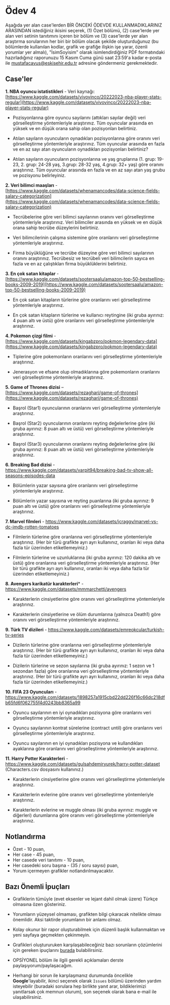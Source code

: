 # Ödev 4

Aşağıda yer alan case'lerden BİR ÖNCEKİ ÖDEVDE KULLANMADIKLARINIZ ARASINDAN istediğiniz ikisini seçerek, (1) Özet bölümü, (2) case'lerde yer alan veri setinin tanıtımını içeren bir bölüm ve (3) case'lerde yer alan araştırma sorularının her biri bir bölüm olacak şekilde oluşturduğunuz (bu bölümlerde kullanılan kodlar, grafik ve grafiğe ilişkin işe yarar, özenli yorumlar yer almalı), "İsimSoyisim" olarak isimlendirdiğiniz PDF formatındaki hazırladığınız raporunuzu 15 Kasım Cuma günü saat 23:59'a kadar e-posta ile [mustafacavus@eskisehir.edu.tr](mustafacavus@eskisehir.edu.tr) adresine göndermeniz gerekmektedir.

## Case'ler

**1. NBA oyuncu istatistikleri** - Veri kaynağı: [https://www.kaggle.com/datasets/vivovinco/20222023-nba-player-stats-regular](https://www.kaggle.com/datasets/vivovinco/20222023-nba-player-stats-regular)

* Pozisyonlarına göre oyuncu sayılarını (attıkları sayılar değil) veri görselleştirme yöntemleriyle araştırınız. Tüm oyuncular arasında en yüksek ve en düşük orana sahip olan pozisyonları belirtiniz.

* Atılan sayıların oyuncuların oynadıkları pozisyonlarına göre oranını veri görselleştirme yöntemleriyle araştırınız. Tüm oyuncular arasında en fazla ve en az sayı atan oyuncuların oynadıkları pozisyonları belirtiniz? 

* Atılan sayıların oyuncuların pozisyonlarına ve yaş gruplarına (1. grup: 19-23, 2. grup: 24-28 yaş, 3.grup: 28-32 yaş, 4.grup: 32+ yaş) göre oranını araştırınız. Tüm oyuncular arasında en fazla ve en az sayı atan yaş grubu ve pozisyonu belirleyiniz.

 
**2. Veri bilimci maaşları** - [https://www.kaggle.com/datasets/whenamancodes/data-science-fields-salary-categorization](https://www.kaggle.com/datasets/whenamancodes/data-science-fields-salary-categorization)

* Tecrübelerine göre veri bilimci sayılarının oranını veri görselleştirme yöntemleriyle araştırınız. Veri bilimciler arasında en yüksek ve en düşük orana sahip tecrübe düzeylerini belirtiniz.

* Veri bilimcilerinin çalışma sistemine göre oranlarını veri görselleştirme yöntemleriyle araştırınız. 

* Firma büyüklüğüne ve tecrübe düzeyine göre veri bilimci sayılarının oranını araştırınız. Tecrübesiz ve tecrübeli veri bilimcilerin sayıca en fazla ve en az çalıştıkları firma büyüklüklerini belirtiniz.


**3. En çok satan kitaplar** - [https://www.kaggle.com/datasets/sootersaalu/amazon-top-50-bestselling-books-2009-2019](https://www.kaggle.com/datasets/sootersaalu/amazon-top-50-bestselling-books-2009-2019)

* En çok satan kitapların türlerine göre oranlarını veri görselleştirme yöntemleriyle araştırınız. 

* En çok satan kitapların türlerine  ve kullanıcı reytingine (iki gruba ayırınız: 4 puan altı ve üstü) göre oranlarını veri görselleştirme yöntemleriyle araştırınız. 


**4. Pokemon çizgi filmi** - [https://www.kaggle.com/datasets/kingabzpro/pokmon-legendary-data](https://www.kaggle.com/datasets/kingabzpro/pokmon-legendary-data)

* Tiplerine göre pokemonların oranlarını veri görselleştirme yöntemleriyle araştırınız. 

* Jenerasyon ve efsane olup olmadıklarına göre pokemonların oranlarını veri görselleştirme yöntemleriyle araştırınız. 


**5. Game of Thrones dizisi** – [https://www.kaggle.com/datasets/rezaghari/game-of-thrones](https://www.kaggle.com/datasets/rezaghari/game-of-thrones)

* Başrol (Star1) oyuncularının oranlarını veri görselleştirme yöntemleriyle araştırınız. 

* Başrol (Star2) oyuncularının oranlarını reyting değelerlerine göre (iki gruba ayırınız: 8 puan altı ve üstü) veri görselleştirme yöntemleriyle araştırınız. 

* Başrol (Star3) oyuncularının oranlarını reyting değelerlerine göre (iki gruba ayırınız: 8 puan altı ve üstü) veri görselleştirme yöntemleriyle araştırınız. 


**6. Breaking Bad dizisi** - https://www.kaggle.com/datasets/varpit94/breaking-bad-tv-show-all-seasons-episodes-data

* Bölümlerin yazar sayısına göre oranlarını veri görselleştirme yöntemleriyle araştırınız.

* Bölümlerin yazar sayısına ve reyting puanlarına (iki gruba ayırınız: 9 puan altı ve üstü) göre oranlarını veri görselleştirme yöntemleriyle araştırınız.


**7. Marvel filmleri** - https://www.kaggle.com/datasets/jcraggy/marvel-vs-dc-imdb-rotten-tomatoes

* Filmlerin türlerine göre oranlarına veri görselleştirme yöntemleriyle araştırınız. (Her bir türü grafikte ayrı ayrı kullanınız, oranları iki veya daha fazla tür üzerinden etiketlemeyiniz.)

* Filmlerin türlerine ve uzunluklarına (iki gruba ayırınız: 120 dakika altı ve üstü) göre oranlarına veri görselleştirme yöntemleriyle araştırınız. (Her bir türü grafikte ayrı ayrı kullanınız, oranları iki veya daha fazla tür üzerinden etiketlemeyiniz.)


**8. Avengers karikatür karakterleri*** - https://www.kaggle.com/datasets/mmmarchetti/avengers

* Karakterlerin cinsiyetlerine göre oranını veri görselleştirme yöntemleriyle araştırınız.

* Karakterlerin cinsiyetlerine ve ölüm durumlarına (yalnızca Death1) göre oranını veri görselleştirme yöntemleriyle araştırınız.


**9. Türk TV dizileri** - https://www.kaggle.com/datasets/emreokcular/turkish-tv-series

* Dizilerin türlerine göre oranlarına veri görselleştirme yöntemleriyle araştırınız. (Her bir türü grafikte ayrı ayrı kullanınız, oranları iki veya daha fazla tür üzerinden etiketlemeyiniz.)

* Dizilerin türlerine ve sezon sayılarına (iki gruba ayırınız: 1 sezon ve 1 sezondan fazla) göre oranlarına veri görselleştirme yöntemleriyle araştırınız. (Her bir türü grafikte ayrı ayrı kullanınız, oranları iki veya daha fazla tür üzerinden etiketlemeyiniz.)


**10. FIFA 23 Oyuncuları** - https://www.kaggle.com/datasets/1898257a1915cbd22dd226f16c66dc218dfb65fd6f062755f4d0243bb8365a99

* Oyuncu sayılarının en iyi oynadıkları pozisyona göre oranlarını veri görselleştirme yöntemleriyle araştırınız.

* Oyuncu sayılarının kontrat sürelerine (contract until) göre oranlarını veri görselleştirme yöntemleriyle araştırınız.

* Oyuncu sayılarının en iyi oynadıkları pozisyona ve kullandıkları ayaklarına göre oranlarını veri görselleştirme yöntemleriyle araştırınız.


**11. Harry Potter Karakterleri** - https://www.kaggle.com/datasets/gulsahdemiryurek/harry-potter-dataset (Characters.csv dosyasını kullanınız.)

* Karakterlerin cinsiyetlerine göre oranını veri görselleştirme yöntemleriyle araştırınız.

* Karakterlerin evlerine göre oranını veri görselleştirme yöntemleriyle araştırınız.

* Karakterlerin evlerine ve muggle olması (iki gruba ayırınız: muggle ve diğerleri) durumlarına göre oranını veri görselleştirme yöntemleriyle araştırınız.


## Notlandırma

* Özet - 10 puan,
* Her case - 45 puan,
 * Her casede veri tanıtımı - 10 puan,
 * Her casedeki soru başına - (35 / soru sayısı) puan,
* Yorum içermeyen grafikler notlandırılmayacaktır.


## Bazı Önemli İpuçları

* Grafiklerin tümüyle (evet eksenler ve lejant dahil olmak üzere) Türkçe olmasına özen gösteriniz. 

* Yorumların yüzeysel olmaması, grafikten bilgi çıkaracak nitelikte olması önemlidir. Aksi taktirde yorumlanın bir anlamı olmaz.

* Kolay okunur bir rapor oluşturabilmek için düzenli başlık kullanmaktan ve yeni sayfaya geçmekten çekinmeyin.

* Grafikleri oluştururuken karşılaşabileceğiniz bazı sorunların çözümlerini için gereken ipuçlarını [burada](https://github.com/mcavs/ESTUStat_2022Guz_VeriGorsellestirme/issues/9) bulabilirsiniz.

* OPSİYONEL bölüm ile ilgili gerekli açıklamaları derste paylaşıyorum/paylaşacağım.

* Herhangi bir sorun ile karşılaşmanız durumunda öncelikle **Google**'layabilir, ikinci seçenek olarak `Issues` bölümü üzerinden yardım isteyebilir (buradaki sorulara hep birlikte yanıt arar, bildiklerimizi yanıtlarsak çok memnun olurum), son seçenek olarak bana e-mail ile ulaşabilirsiniz.





